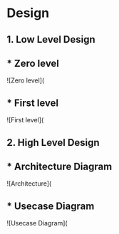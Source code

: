 # Design
## 1. Low Level Design
## * Zero level
![Zero level](
## * First level
![First level](
## 2. High Level Design
## * Architecture Diagram
![Architecture](
## * Usecase Diagram
![Usecase Diagram](
